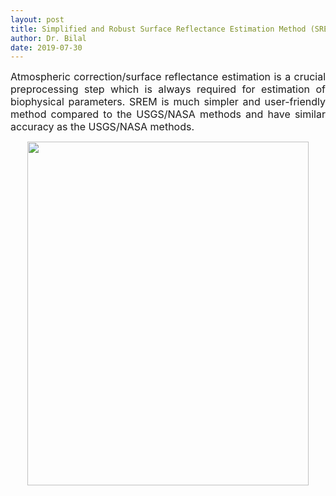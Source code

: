 ```yaml
---
layout: post
title: Simplified and Robust Surface Reflectance Estimation Method (SREM)
author: Dr. Bilal
date: 2019-07-30
---
```



<div style="text-align:justify; font-size:12pt"> Atmospheric correction/surface reflectance estimation is a crucial preprocessing step which is always required for estimation of biophysical parameters. SREM is much simpler and user-friendly method compared to the USGS/NASA methods and have similar accuracy as the USGS/NASA methods.</div>

<p align="center">
  <img src="https://github.com/rsbilal/rsbilal.github.io/blob/master/image/SREM_Schematic_Diagram.png?raw=true" width="450px" height="550px"/></p>

